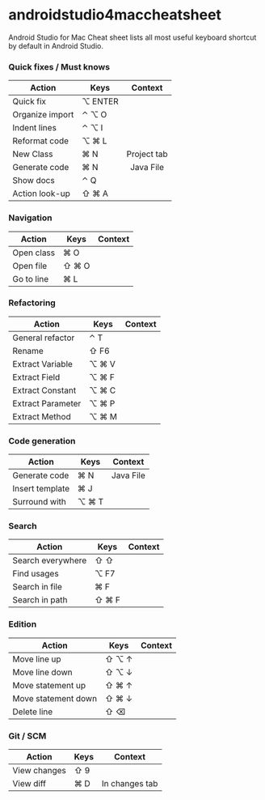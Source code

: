 androidstudio4maccheatsheet
===========================

Android Studio for Mac Cheat sheet lists all most useful keyboard shortcut by default in Android Studio.


<!-- Mac symbols for fast copy-paste contributions
 CTRL    : ⌃
 Option  : ⌥
 Command : ⌘
 Shift   : ⇧ 
-->

### Quick fixes / Must knows

| Action           | Keys          | Context       | 
| ---------------- | ------------- |:-------------:|
| Quick fix        | ⌥ ENTER       |               | 
| Organize import  | ⌃ ⌥ O         |               |  
| Indent lines     | ⌃ ⌥ I         |               |
| Reformat code    | ⌥ ⌘ L         |               | 
| New Class        | ⌘ N           | Project  tab  | 
| Generate code    | ⌘ N           | Java File     | 
| Show docs        | ⌃ Q           |               | 
| Action look-up   | ⇧ ⌘ A         |               | 

### Navigation

| Action           | Keys          | Context       | 
| ---------------- | ------------- |:-------------:|
| Open class       | ⌘ O           |               | 
| Open file        | ⇧ ⌘ O         |               |  
| Go to line       | ⌘ L           |               |

### Refactoring

| Action           | Keys          | Context       | 
| ---------------- | ------------- |:-------------:|
| General refactor | ⌃ T           |               | 
| Rename           | ⇧ F6          |               |  
| Extract Variable | ⌥ ⌘ V         |               |
| Extract Field    | ⌥ ⌘ F         |               |
| Extract Constant | ⌥ ⌘ C         |               |
| Extract Parameter| ⌥ ⌘ P         |               |
| Extract Method   | ⌥ ⌘ M         |               |


### Code generation

| Action           | Keys          | Context       | 
| ---------------- | ------------- |:-------------:|
| Generate code    | ⌘ N           | Java File     | 
| Insert template  | ⌘ J           |               |
| Surround with    | ⌥ ⌘ T         |               |

### Search

| Action            | Keys          | Context       | 
| ----------------  | ------------- |:-------------:|
| Search everywhere | ⇧ ⇧           |               | 
| Find usages       | ⌥ F7          |               | 
| Search in file    | ⌘ F           |               | 
| Search in path    | ⇧ ⌘ F         |               | 

### Edition

| Action              | Keys          | Context       | 
| ------------------- | ------------- |:-------------:|
| Move line up        | ⇧ ⌥ ↑         |               | 
| Move line down      | ⇧ ⌥ ↓         |               |
| Move statement up   | ⇧ ⌘ ↑         |               | 
| Move statement down | ⇧ ⌘ ↓         |               | 
| Delete line         | ⇧ ⌫           |               | 


### Git / SCM

| Action              | Keys          | Context        | 
| ------------------- | ------------- |:--------------:|
| View changes        | ⇧ 9           |                | 
| View diff           | ⌘ D           | In changes tab | 


